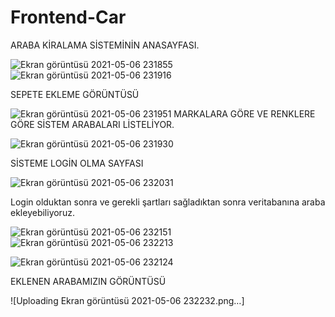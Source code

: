 # Frontend-Car
ARABA KİRALAMA SİSTEMİNİN ANASAYFASI.

![Ekran görüntüsü 2021-05-06 231855](https://user-images.githubusercontent.com/78070798/117361576-8137cd00-aeba-11eb-9547-68136c447cc4.png)
![Ekran görüntüsü 2021-05-06 231916](https://user-images.githubusercontent.com/78070798/117361594-86951780-aeba-11eb-9573-f8c42f19ac16.png)

SEPETE EKLEME GÖRÜNTÜSÜ

![Ekran görüntüsü 2021-05-06 231951](https://user-images.githubusercontent.com/78070798/117361780-c1974b00-aeba-11eb-9389-0ddacc563b53.png)
MARKALARA GÖRE VE RENKLERE GÖRE SİSTEM ARABALARI LİSTELİYOR.

![Ekran görüntüsü 2021-05-06 231930](https://user-images.githubusercontent.com/78070798/117361724-b2180200-aeba-11eb-9923-7478f29d1e76.png)

SİSTEME LOGİN OLMA SAYFASI

![Ekran görüntüsü 2021-05-06 232031](https://user-images.githubusercontent.com/78070798/117361848-d542b180-aeba-11eb-9bcb-44d6836c2629.png)

Login olduktan sonra ve gerekli şartları sağladıktan sonra veritabanına araba ekleyebiliyoruz.

![Ekran görüntüsü 2021-05-06 232151](https://user-images.githubusercontent.com/78070798/117361991-07541380-aebb-11eb-99e5-9b57dd73ce3b.png)
![Ekran görüntüsü 2021-05-06 232213](https://user-images.githubusercontent.com/78070798/117362000-091dd700-aebb-11eb-8651-9ab1384f0c3d.png)

![Ekran görüntüsü 2021-05-06 232124](https://user-images.githubusercontent.com/78070798/117361915-e7bceb00-aeba-11eb-9877-fa3a5c759a40.png)

EKLENEN ARABAMIZIN GÖRÜNTÜSÜ

![Uploading Ekran görüntüsü 2021-05-06 232232.png…]



